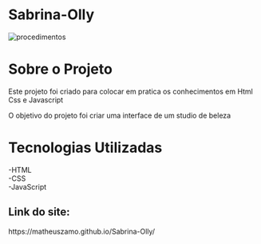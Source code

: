 # Sabrina-Olly
![procedimentos](https://user-images.githubusercontent.com/78445566/192111436-7fe077c9-007c-4420-bd22-6714010ee0af.png)
<h1>Sobre o Projeto</h1>
<p>Este projeto foi criado para colocar em pratica os conhecimentos em Html Css e Javascript</p>
<p>O objetivo do projeto foi criar uma interface de um studio de beleza</p>
<h1>Tecnologias Utilizadas</h1>
-HTML<br>
-CSS<br>
-JavaScript
<h2>Link do site:</h2>
https://matheuszamo.github.io/Sabrina-Olly/
